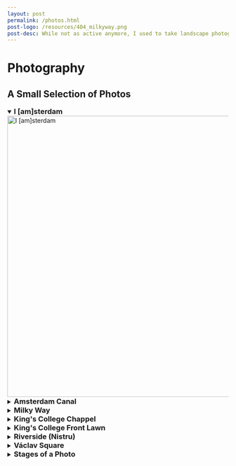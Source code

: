 ```yaml
---
layout: post
permalink: /photos.html
post-logo: /resources/404_milkyway.png
post-desc: While not as active anymore, I used to take landscape photographs. Some of these can be seen on this page. Alternatively, my, now inactive, flickr page is <a href="https://flickr.com/photos/ppp_photography/">here</a>.
---
```


# Photography

## A Small Selection of Photos

<details open>
<summary><b style="font-size:1.17em;">I [am]sterdam</b></summary>
<img src="https://live.staticflickr.com/7707/16525223223_6b9a9abf4a_h.jpg" alt="I [am]sterdam" style="width:640px;"/>
</details>

<details>
<summary><b style="font-size:1.17em;">Amsterdam Canal</b></summary>
<img src="https://live.staticflickr.com/7593/16957612558_099f33e7a6_h.jpg" alt="Amsterdam Canal" style="width:640px;"/>
</details>

<details>
<summary><b style="font-size:1.17em;">Milky Way</b></summary>
<img src="https://live.staticflickr.com/3863/14787751968_a3df4cb92f_c.jpg" alt="Milky Way" style="width:640px;"/>
</details>

<details>
<summary><b style="font-size:1.17em;">King's College Chappel</b></summary>
<img src="https://live.staticflickr.com/5526/12141846096_f499c519cf_h.jpg" alt="King's Chappel" style="width:640px;"/>
</details>

<details>
<summary><b style="font-size:1.17em;">King's College Front Lawn</b></summary>
<img src="https://live.staticflickr.com/2862/12142320846_cfc177372e_k.jpg" alt="King's College Front Lawn" style="width:640px;"/>
</details>

<details>
<summary><b style="font-size:1.17em;">Riverside (Nistru)</b></summary>
<img src="https://live.staticflickr.com/3757/9436975202_1bb9bef0f5_c.jpg" alt="Riverside" style="width:640px;"/>
</details>

<details>
<summary><b style="font-size:1.17em;">Václav Square</b></summary>
<img src="https://live.staticflickr.com/8004/7485560898_5d84f39939_k.jpg" alt="Václav Square" style="width:640px;"/>
</details>

<details>
<summary><b style="font-size:1.17em;">Stages of a Photo</b></summary>
<img src="https://live.staticflickr.com/8165/7485567748_a445dd9af1_h.jpg" alt="Stages of a Photo" style="width:640px;"/>
</details>